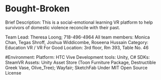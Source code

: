 # Bought-Broken

Brief Description: This is a social-emotional learning VR platform to help survivors of domestic violence reconcile with their past.

Team Lead: Theresa Loong; 718-496-4964
All team members: Monica Chan, Tegas Shroff, Joshua Widdicombe, Roseena Hussain
Category: Education VR / VR For Good 
Location: 3rd floor, Rm 393, Table No. 46

#Environment:
Platform: HTC Vive
Development tools: Unity, C#
SDKs: SteamVR 
Assets: Unity Asset Store (Toon Furniture Package, Destructible Greek Vase, Olive_Tree); Wayfair; SketchFab
Under MIT Open Source License
